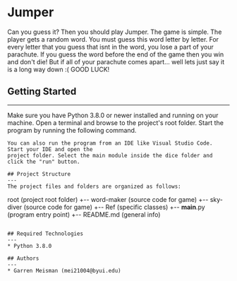 # Jumper
Can you guess it? Then you should play Jumper. The game is simple. The player gets a random word. You must guess this word letter by letter. For every letter that you guess that isnt in the word, you lose a part of your parachute. If you guess the word before the end of the game then you win and don't die! But if all of your parachute comes apart... well lets just say it is a long way down :( GOOD LUCK!

## Getting Started
---
Make sure you have Python 3.8.0 or newer installed and running on your machine. Open a terminal and 
browse to the project's root folder. Start the program by running the following command.
```
You can also run the program from an IDE like Visual Studio Code. Start your IDE and open the 
project folder. Select the main module inside the dice folder and click the "run" button.

## Project Structure
---
The project files and folders are organized as follows:
```
root                    (project root folder)
+-- word-maker                (source code for game)
+-- sky-diver              (source code for game)
  +-- Ref              (specific classes)
  +-- __main__.py       (program entry point)
+-- README.md           (general info)
```

## Required Technologies
---
* Python 3.8.0

## Authors
---
* Garren Meisman (mei21004@byui.edu)
